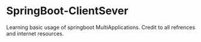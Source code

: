 # SpringBoot-ClientSever

Learning basic usage of springboot MultiApplications.
Credit to all refrences and internet resources.
